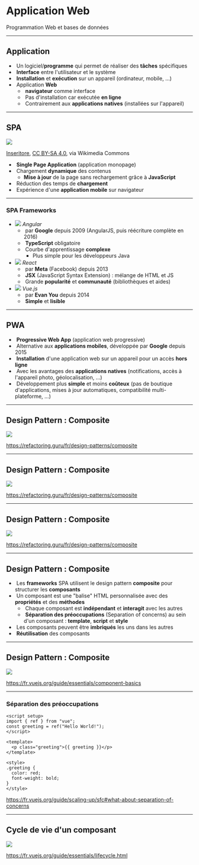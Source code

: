 # Application Web

Programmation Web et bases de données

---

## Application

- &shy;<!-- .element: class="fragment" --> Un logiciel/**programme** qui permet de réaliser des **tâches** spécifiques
- &shy;<!-- .element: class="fragment" --> **Interface** entre l'utilisateur et le système
- &shy;<!-- .element: class="fragment" --> **Installation** et **exécution** sur un appareil (ordinateur, mobile, &hellip;)
- &shy;<!-- .element: class="fragment" --> Application **Web**
  - &shy;<!-- .element: class="fragment" --> **navigateur** comme interface
  - &shy;<!-- .element: class="fragment" --> Pas d'installation car exécutée **en ligne**
  - &shy;<!-- .element: class="fragment" --> Contrairement aux **applications natives** (installées sur l'appareil)

---

## SPA

![](https://upload.wikimedia.org/wikipedia/commons/1/18/Single-vs-multi-site.png) <!-- .element: class="half" -->

<p class="reference">
  <a href="https://commons.wikimedia.org/wiki/File:Single-vs-multi-site.png">Inseritore</a>, <a href="https://creativecommons.org/licenses/by-sa/4.0">CC BY-SA 4.0</a>, via Wikimedia Commons
</p>

- &shy;<!-- .element: class="fragment" --> **Single Page Application** (application monopage)
- &shy;<!-- .element: class="fragment" --> Chargement **dynamique** des contenus
  - **Mise à jour** de la page sans rechargement grâce à **JavaScript**
- &shy;<!-- .element: class="fragment" --> Réduction des temps de **chargement**
- &shy;<!-- .element: class="fragment" --> Expérience d'une **application mobile** sur navigateur

---

### SPA Frameworks

- ![](https://upload.wikimedia.org/wikipedia/commons/c/cf/Angular_full_color_logo.svg) <!-- .element: height="32px" --> _Angular_
  - &shy;<!-- .element: class="fragment" --> par **Google** depuis 2009 (AngularJS, puis réécriture complète en 2016)
  - &shy;<!-- .element: class="fragment" --> **TypeScript** obligatoire
  - &shy;<!-- .element: class="fragment" --> Courbe d'apprentissage **complexe**
    - Plus simple pour les développeurs Java
- ![](https://upload.wikimedia.org/wikipedia/commons/a/a7/React-icon.svg) <!-- .element: height="32px" --> _React_
  - &shy;<!-- .element: class="fragment" --> par **Meta** (Facebook) depuis 2013
  - &shy;<!-- .element: class="fragment" --> **JSX** (JavaScript Syntax Extension) : mélange de HTML et JS
  - &shy;<!-- .element: class="fragment" --> Grande **popularité** et **communauté** (bibliothèques et aides)
- ![](https://upload.wikimedia.org/wikipedia/commons/9/95/Vue.js_Logo_2.svg) <!-- .element: height="32px" --> _Vue.js_
  - &shy;<!-- .element: class="fragment" --> par **Evan You** depuis 2014
  - &shy;<!-- .element: class="fragment" --> **Simple** et **lisible**

---

## PWA

- &shy;<!-- .element: class="fragment" --> **Progressive Web App** (application web progressive)
- &shy;<!-- .element: class="fragment" --> Alternative aux **applications mobiles**, développée par **Google** depuis 2015
- &shy;<!-- .element: class="fragment" --> **Installation** d'une application web sur un appareil pour un accès **hors ligne**
- &shy;<!-- .element: class="fragment" --> Avec les avantages des **applications natives** (notifications, accès à l'appareil photo, géolocalisation, &hellip;)
- &shy;<!-- .element: class="fragment" --> Développement plus **simple** et moins **coûteux** (pas de boutique d'applications, mises à jour automatiques, compatibilité multi-plateforme, &hellip;)

---

## Design Pattern : Composite

![](https://refactoring.guru/images/patterns/diagrams/composite/problem-fr-2x.png) <!-- .element: class="full" -->

https://refactoring.guru/fr/design-patterns/composite <!-- .element: class="reference" -->

---

## Design Pattern : Composite

![](https://refactoring.guru/images/patterns/content/composite/composite-2x.png) <!-- .element: class="full" -->

https://refactoring.guru/fr/design-patterns/composite <!-- .element: class="reference" -->

---

## Design Pattern : Composite

![](https://refactoring.guru/images/patterns/content/composite/composite-comic-1-fr-2x.png) <!-- .element: class="full" -->

https://refactoring.guru/fr/design-patterns/composite <!-- .element: class="reference" -->

---

## Design Pattern : Composite

- &shy;<!-- .element: class="fragment" --> Les **frameworks** SPA utilisent le design pattern **composite** pour structurer les **composants**
- &shy;<!-- .element: class="fragment" --> Un composant est une "balise" HTML personnalisée avec des **propriétés** et des **méthodes**
  - &shy;<!-- .element: class="fragment" --> Chaque composant est **indépendant** et **interagit** avec les autres
  - &shy;<!-- .element: class="fragment" --> **Séparation des préoccupations** (Separation of concerns) au sein d'un composant : **template**, **script** et **style**
- &shy;<!-- .element: class="fragment" --> Les composants peuvent être **imbriqués** les uns dans les autres
- &shy;<!-- .element: class="fragment" --> **Réutilisation** des composants

---

## Design Pattern : Composite

![](https://fr.vuejs.org/assets/components.B1JZbf0_.png) <!-- .element: class="full-width" -->

https://fr.vuejs.org/guide/essentials/component-basics <!-- .element: class="reference" -->

---

### Séparation des préoccupations

```vue
<script setup>
import { ref } from "vue";
const greeting = ref("Hello World!");
</script>

<template>
  <p class="greeting">{{ greeting }}</p>
</template>

<style>
.greeting {
  color: red;
  font-weight: bold;
}
</style>
```

https://fr.vuejs.org/guide/scaling-up/sfc#what-about-separation-of-concerns <!-- .element: class="reference" -->

---

## Cycle de vie d'un composant

![](https://fr.vuejs.org/assets/lifecycle.BR0X3NQP.png) <!-- .element: class="full" -->

https://fr.vuejs.org/guide/essentials/lifecycle.html <!-- .element: class="reference" -->
